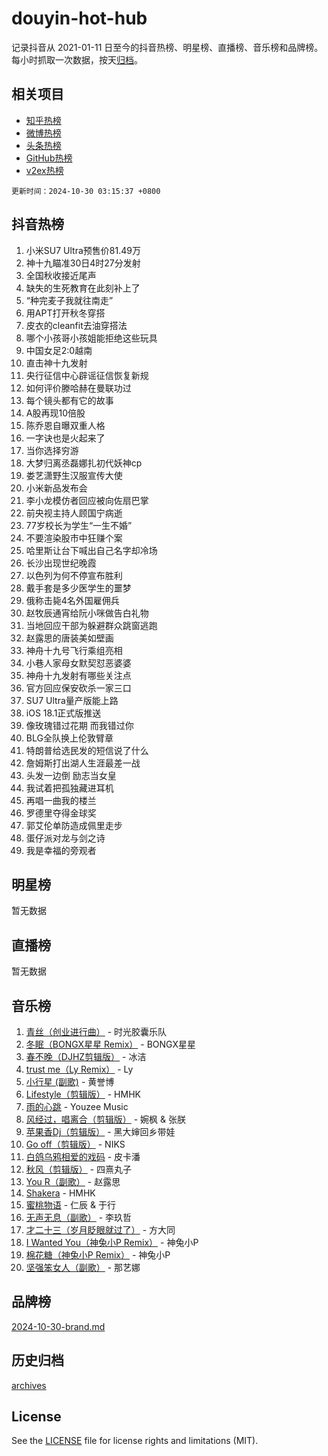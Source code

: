 # douyin-hot-hub

记录抖音从 2021-01-11 日至今的抖音热榜、明星榜、直播榜、音乐榜和品牌榜。每小时抓取一次数据，按天[归档](archives)。

## 相关项目

- [知乎热榜](https://github.com/lonnyzhang423/zhihu-hot-hub)
- [微博热榜](https://github.com/lonnyzhang423/weibo-hot-hub)
- [头条热榜](https://github.com/lonnyzhang423/toutiao-hot-hub)
- [GitHub热榜](https://github.com/lonnyzhang423/github-hot-hub)
- [v2ex热榜](https://github.com/lonnyzhang423/v2ex-hot-hub)


`更新时间：2024-10-30 03:15:37 +0800`

## 抖音热榜

1. 小米SU7 Ultra预售价81.49万
1. 神十九瞄准30日4时27分发射
1. 全国秋收接近尾声
1. 缺失的生死教育在此刻补上了
1. “种完麦子我就往南走”
1. 用APT打开秋冬穿搭
1. 皮衣的cleanfit去油穿搭法
1. 哪个小孩哥小孩姐能拒绝这些玩具
1. 中国女足2:0越南
1. 直击神十九发射
1. 央行征信中心辟谣征信恢复新规
1. 如何评价滕哈赫在曼联功过
1. 每个镜头都有它的故事
1. A股再现10倍股
1. 陈乔恩自曝双重人格
1. 一字诀也是火起来了
1. 当你选择穷游
1. 大梦归离丞磊娜扎初代妖神cp
1. 娄艺潇野生汉服宣传大使
1. 小米新品发布会
1. 李小龙模仿者回应被向佐扇巴掌
1. 前央视主持人顾国宁病逝
1. 77岁校长为学生“一生不婚”
1. 不要渲染股市中狂赚个案
1. 哈里斯让台下喊出自己名字却冷场
1. 长沙出现世纪晚霞
1. 以色列为何不停宣布胜利
1. 戴手套是多少医学生的噩梦
1. 俄称击毙4名外国雇佣兵
1. 赵牧辰通宵给阮小咪做告白礼物
1. 当地回应干部为躲避群众跳窗逃跑
1. 赵露思的唐装美如壁画
1. 神舟十九号飞行乘组亮相
1. 小巷人家母女默契怼恶婆婆
1. 神舟十九发射有哪些关注点
1. 官方回应保安砍杀一家三口
1. SU7 Ultra量产版能上路
1. iOS 18.1正式版推送
1. 像玫瑰错过花期 而我错过你
1. BLG全队换上伦敦臂章
1. 特朗普给选民发的短信说了什么
1. 詹姆斯打出湖人生涯最差一战
1. 头发一边倒 励志当女皇
1. 我试着把孤独藏进耳机
1. 再唱一曲我的楼兰
1. 罗德里夺得金球奖
1. 郭艾伦单防造成佩里走步
1. 蛋仔派对龙与剑之诗
1. 我是幸福的旁观者

## 明星榜

暂无数据

## 直播榜

暂无数据

## 音乐榜

1. [青丝（创业进行曲）](https://sf5-hl-cdn-tos.douyinstatic.com/obj/tos-cn-ve-2774/ooYARJB5iBRNhCOkDsS3BAKW91CIMoQfwzwKLi) - 时光胶囊乐队
1. [冬眠（BONGX星星 Remix）](https://sf5-hl-cdn-tos.douyinstatic.com/obj/tos-cn-ve-2774/oMCfFFoE3LwQ7agAgOIG4ieExqkeAsxNBEkLdz) - BONGX星星
1. [春不晚（DJHZ剪辑版）](https://sf5-hl-cdn-tos.douyinstatic.com/obj/tos-cn-ve-2774/osEZa7YZ6wNo9QDABgfGFaCQKRQTNafsBJDnKt) - 冰洁
1. [trust me（Ly Remix）](https://sf5-hl-cdn-tos.douyinstatic.com/obj/tos-cn-ve-2774/oUo1M8fz5AfmMSExABQQKFE0eCMWgsiccfqrMA) - Ly
1. [小行星 (副歌)](https://sf3-cdn-tos.douyinstatic.com/obj/tos-cn-ve-2774/oArWEvgkJwVsB0KMIw6iBsAoHAciIjJqzWeTQr) - 黄誉博
1. [Lifestyle（剪辑版）](https://sf3-cdn-tos.douyinstatic.com/obj/tos-cn-ve-2774/owfqGgjwG3V5lCLaAIezFMeg3LtuKNBaZKgzPV) - HMHK
1. [雨的心跳](https://sf6-cdn-tos.douyinstatic.com/obj/tos-cn-ve-2774/o0vI5NZuiJgxWIQQFhXO0RTrsiIAsBSiMIECz) - Youzee Music
1. [风经过，唱离合（剪辑版）](https://sf3-cdn-tos.douyinstatic.com/obj/tos-cn-ve-2774/okllg5DG2MmUF3aiiDfBZx6ZLvfwOTtbCEAHyI) - 婉枫 & 张朕
1. [苹果香Dj（剪辑版）](https://sf5-hl-cdn-tos.douyinstatic.com/obj/tos-cn-ve-2774/oEeIEQbYGAOspCTRAIeYF4Ok8LgZ8NBaRe4ztR) - 黑大婶回乡带娃
1. [Go off（剪辑版）](https://sf3-cdn-tos.douyinstatic.com/obj/tos-cn-ve-2774/oYLJZTCGnIQBt2BsMBCFksOEMnDQesCr2gfZ7N) - NIKS
1. [白鸽乌鸦相爱的戏码](https://sf5-hl-cdn-tos.douyinstatic.com/obj/tos-cn-ve-2774/oMVVEf6eDAOmFtNtCsEqKpIorBDM8Nkg6TZRqC) - 皮卡潘
1. [秋风（剪辑版）](https://sf5-hl-cdn-tos.douyinstatic.com/obj/tos-cn-ve-2774/ocGaU84LfAfzMd2wbXdQFpCGhBiXg82JNMRRie) - 四熹丸子
1. [You R（副歌）](https://sf5-hl-cdn-tos.douyinstatic.com/obj/tos-cn-ve-2774/oc0MZn9aEfLkCFLIxKQQcgBjS9mBBuDttYPfZ1) - 赵露思
1. [Shakera](https://sf5-hl-cdn-tos.douyinstatic.com/obj/tos-cn-ve-2774/ocKtEBgQ8FiQCBDf3nj9Z9gEGEQ4fAZDYEocLY) - HMHK
1. [蜜桃物语](https://sf5-hl-cdn-tos.douyinstatic.com/obj/tos-cn-ve-2774/oIhOSCZtIACtYU4XQkngiW9kCBfVD1Fz9IYeqL) - 仁辰 & 于行
1. [无声无息（副歌）](https://sf3-cdn-tos.douyinstatic.com/obj/tos-cn-ve-2774/osmzBBdYMBoz2NHW7AYiZEErnITswCiYzuA3Nf) - 李玖哲
1. [才二十三（岁月眨眼就过了）](https://sf5-hl-cdn-tos.douyinstatic.com/obj/tos-cn-ve-2774/oYAvkTrUXEBMWYUbL3nl8i01MJ5skiIZASC2H) - 方大同
1. [I Wanted You（神兔小P Remix）](https://sf5-hl-cdn-tos.douyinstatic.com/obj/tos-cn-ve-2774/o4CAubmDQdZeEkstFnCvKIMDag8D2BSBOjfNuh) - 神兔小P
1. [棉花糖（神兔小P Remix）](https://sf3-cdn-tos.douyinstatic.com/obj/tos-cn-ve-2774/o0pEDf1GaEfEYJ1FbgOAFCITQ1zeFD3kgBWGcG) - 神兔小P
1. [坚强笨女人（副歌）](https://sf3-cdn-tos.douyinstatic.com/obj/tos-cn-ve-2774/ospNInQiZvGWyBVg5zkNsAMct5uJIg1CrZiPL) - 那艺娜

## 品牌榜

[2024-10-30-brand.md](archives/2024-10-30-brand.md)

## 历史归档

[archives](archives)

## License

See the [LICENSE](LICENSE) file for license rights and limitations (MIT).
